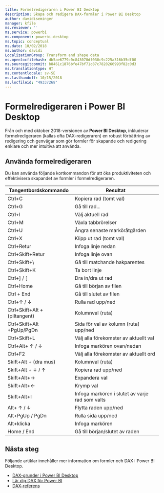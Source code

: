 ```yaml
---
title: Formelredigeraren i Power BI Desktop
description: Skapa och redigera DAX-formler i Power BI Desktop
author: davidiseminger
manager: kfile
ms.reviewer: ''
ms.service: powerbi
ms.component: powerbi-desktop
ms.topic: conceptual
ms.date: 10/02/2018
ms.author: davidi
LocalizationGroup: Transform and shape data
ms.openlocfilehash: db5ae6779c0c843070df030c9c225a316b35df00
ms.sourcegitcommit: b8461c1876bfe47bf71c87c7820266993f82c0d3
ms.translationtype: HT
ms.contentlocale: sv-SE
ms.lasthandoff: 10/15/2018
ms.locfileid: "49337268"
---
```

# <a name="formula-editor-in-power-bi-desktop"></a>Formelredigeraren i Power BI Desktop

Från och med oktober 2018-versionen av **Power BI Desktop**, inkluderar formelredigeraren (kallas ofta DAX-redigeraren) en robust förbättring av redigering och genvägar som gör formler för skapande och redigering enklare och mer intuitiva att använda. 

## <a name="using-the-formula-editor"></a>Använda formelredigeraren

Du kan använda följande kortkommandon för att öka produktiviteten och effektivisera skapandet av formler i formelredigeraren.


|Tangentbordskommando  |Resultat  |
|---------|---------|
|Ctrl+C  | Kopiera rad (tomt val) |
|Ctrl+G  |Gå till rad... |
|Ctrl+I  |Välj aktuell rad  |
|Ctrl+M  |Växla tabbrörelser |
|Ctrl+U  |Ångra senaste marköråtgärden  |
|Ctrl+X   | Klipp ut rad (tomt val) |
|Ctrl+Retur  |Infoga linje nedan  |
|Ctrl+Skift+Retur  |Infoga linje ovan  |
|Ctrl+Skift+\  |Gå till matchande hakparentes  |
|Ctrl+Skift+K  |Ta bort linje  |
|Ctrl+] / [  |Dra in/dra ut rad  |
|Ctrl+Home  |Gå till början av filen  |
|Ctrl + End  |Gå till slutet av filen  |
|Ctrl+↑ / ↓   |Rulla rad upp/ned  |
|Ctrl+Skift+Alt + (piltangent)  |Kolumnval (ruta)  |
|Ctrl+Skift+Alt +PgUp/PgDn  |Sida för val av kolumn (ruta) upp/ned |
|Ctrl+Skift+L  |Välj alla förekomster av aktuellt val |
|Ctrl+Alt+ ↑ / ↓  |Infoga markören ovan/nedan  |
|Ctrl+F2  |Välj alla förekomster av aktuellt ord | 
|Skift+Alt + (dra mus) |Kolumnval (ruta)  |
|Skift+Alt + ↓ / ↑  |Kopiera rad upp/ned  |
|Skift+Alt+→  |Expandera val  |
|Skift+Alt+←  |Krymp val |
|Skift+Alt+I  |Infoga markören i slutet av varje rad som valts |
|Alt+ ↑ / ↓  | Flytta raden upp/ned |
|Alt+PgUp / PgDn  |Rulla sida upp/ned  |
|Alt+klicka  |Infoga markören  |
|Home / End  |Gå till början/slutet av raden  |

## <a name="next-steps"></a>Nästa steg

Följande artiklar innehåller mer information om formler och DAX i Power BI Desktop.

* [DAX-grunder i Power BI Desktop](desktop-quickstart-learn-dax-basics.md)
* [Lär dig DAX för Power BI](https://docs.microsoft.com/power-bi/guided-learning/introductiontodax?tutorial-step=1)
* [DAX-referens](https://msdn.microsoft.com/query-bi/dax/data-analysis-expressions-dax-reference)

